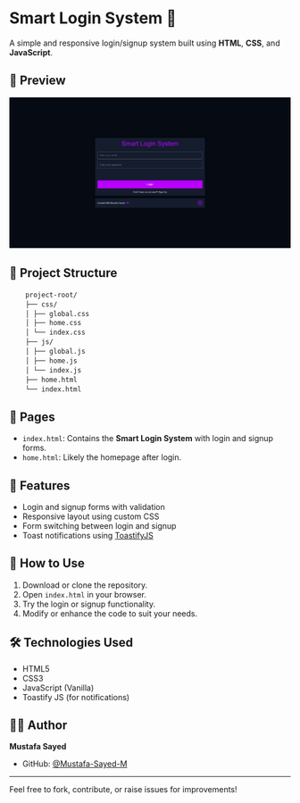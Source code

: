 # Smart Login System 🔐

A simple and responsive login/signup system built using **HTML**, **CSS**, and **JavaScript**.

## 📸 Preview

<a href='https://mustafa-sayed-m.github.io/Smart-Login-System/index.html' target='_blank'>
    <img src='./preview.png' alt='Preview Image' />
</a>

## 📁 Project Structure

```sh
    project-root/
    ├── css/
    │ ├── global.css
    │ ├── home.css
    │ └── index.css
    ├── js/
    │ ├── global.js
    │ ├── home.js
    │ └── index.js
    ├── home.html
    └── index.html
```

## 📄 Pages

- `index.html`: Contains the **Smart Login System** with login and signup forms.
- `home.html`: Likely the homepage after login.

## 🎯 Features

- Login and signup forms with validation
- Responsive layout using custom CSS
- Form switching between login and signup
- Toast notifications using [ToastifyJS](https://github.com/apvarun/toastify-js)

## 🚀 How to Use

1. Download or clone the repository.
2. Open `index.html` in your browser.
3. Try the login or signup functionality.
4. Modify or enhance the code to suit your needs.

## 🛠 Technologies Used

- HTML5
- CSS3
- JavaScript (Vanilla)
- Toastify JS (for notifications)

## 🙋‍♂️ Author

**Mustafa Sayed**

- GitHub: [@Mustafa-Sayed-M](https://github.com/Mustafa-Sayed-M)

---

Feel free to fork, contribute, or raise issues for improvements!

